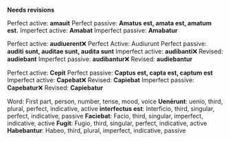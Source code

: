 **Needs revisions**

Perfect active: **amauit**
Perfect passive: **Amatus est, amata est, amatum est.**
Imperfect active: **Amabat**
Imperfect passive: **Amabatur**

Perfect active: **audiuerent**❌
Perfect Active: Audiurunt
Perfect passive: **auditi sunt, auditae sunt, audita sunt**
Imperfect active: **audibanti**❌
Revised: **audiebant**
Imperfect passive: **audibantur**❌
Revised: **audiebantur**

Perfect active: **Cepit**
Perfect passive: **Captus est, capta est, captum est**
Imperfect active: **Capebat**❌
Revised: **Capiebat**
Imperfect passive: **Capebatur**❌
Revised: **Capiebatur**

Word: First part, person, number, tense, mood, voice
**Uenērunt**: uenio, third, plural, perfect, indicative, active
**interfectus est**: Interficio, third, singular, perfect, indicative, passive
**Faciebat**: Facio, third, singular, imperfect, indicative, active
**Fugit**: Fugio, third, singular, perfect, indicative, active
**Habebantur**: Habeo, third, plural, imperfect, indicative, passive


